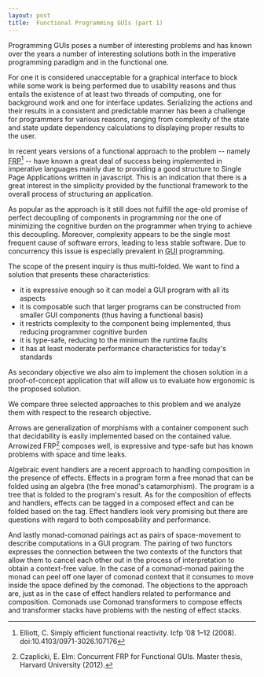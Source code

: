 ```yaml
---
layout: post
title:  Functional Programming GUIs (part 1)
---
```


Programming GUIs poses a number of interesting problems and has known over the years a number of interesting solutions both in the imperative programming paradigm and in the functional one.

For one it is considered unacceptable for a graphical interface to block while some work is being performed due to usability reasons and thus entails the existence of at least two threads of computing, one for background work and one for interface updates. Serializing the actions and their results in a consistent and predictable manner has been a challenge for programmers for various reasons, ranging from complexity of the state and state update dependency calculations to displaying proper results to the user.

In recent years versions of a functional approach to the problem -- namely <abbr title="Functional Reactive Programming">FRP[^fn-1]</abbr> -- have known a great deal of success being implemented in imperative languages mainly due to providing a good structure to Single Page Applications written in javascript. This is an indication that there is a great interest in the simplicity provided by the functional framework to the overall process of structuring an application.

As popular as the approach is it still does not fulfill the age-old promise of perfect decoupling of components in programming nor the one of minimizing the cognitive burden on the programmer when trying to achieve this decoupling. Moreover, complexity appears to be the single most frequent cause of software errors, leading to less stable software. Due to concurrency this issue is especially prevalent in <abbr title="Graphical User Interface">GUI</abbr> programming.

The scope of the present inquiry is thus multi-folded. We want to find a solution that presents these characteristics:

- it is expressive enough so it can model a GUI program with all its aspects
- it is composable such that larger programs can be constructed from smaller GUI components (thus having a functional basis)
- it restricts complexity to the component being implemented, thus reducing programmer cognitive burden
- it is type-safe, reducing to the minimum the runtime faults
- it has at least moderate performance characteristics for today's standards

As secondary objective we also aim to implement the chosen solution in a proof-of-concept application that will allow us to evaluate how ergonomic is the proposed solution.

We compare three selected approaches to this problem and we analyze them with respect to the research objective. 

Arrows are generalization of morphisms with a container component such that decidability is easily implemented based on the contained value. Arrowized FRP[^fn-2] composes well, is expressive and type-safe but has known problems with space and time leaks.

Algebraic event handlers are a recent approach to handling composition in the presence of effects. Effects in a program form a free monad that can be folded using an algebra (the free monad's catamorphism). The program is a tree that is folded to the program's result. As for the composition of effects and handlers, effects can be tagged in a composed effect and can be folded based on the tag. Effect handlers look very promising but there are questions with regard to both composability and performance.

And lastly monad-comonad pairings act as pairs of space-movement to describe computations in a GUI program. The pairing of two functors expresses the connection between the two contexts of the functors that allow them to cancel each other out in the process of interpretation to obtain a context-free value. In the case of a comonad-monad pairing the monad can peel off one layer of comonad context that it consumes to move inside the space defined by the comonad. The objections to the approach are, just as in the case of effect handlers related to performance and composition. Comonads use Comonad transformers to compose effects and transformer stacks have problems with the nesting of effect stacks. 

[^fn-1]: Elliott, C. Simply efficient functional reactivity. Icfp ’08 1–12 (2008). doi:10.4103/0971-3026.107176
[^fn-2]: Czaplicki, E. Elm: Concurrent FRP for Functional GUIs. Master thesis, Harvard University (2012).
